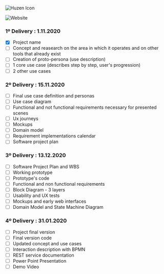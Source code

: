 ![Huzen Icon](https://raw.githubusercontent.com/Silvarini/Huzen/master/Icon/huzen-logo-500.png)

![Website](https://img.shields.io/website?down_color=red&down_message=offline&style=flat-square&up_color=green&up_message=online)

### 1º Delivery : 1.11.2020
- [x] Project name
- [ ] Concept and reasearch on the area in which it operates and on other tools that already exist
- [ ] Creation of proto-persona (use description)
- [ ] 1 core use case (describes step by step, user's progression)
- [ ] 2 other use cases

### 2º Delivery : 15.11.2020
- [ ] Final use case definition and personas
- [ ] Use case diagram
- [ ] Functional and not functional requirements necessary for presented scenes
- [ ] Ux journeys
- [ ] Mockups
- [ ] Domain model
- [ ] Requirement implementations calendar
- [ ] Software project plan

### 3º Delivery : 13.12.2020
- [ ] Software Project Plan and WBS
- [ ] Working prototype
- [ ] Prototype's code
- [ ] Functional and non functional requirements
- [ ] Block Diagram - 3 layers 
- [ ] Usability and UX tests
- [ ] Mockups and early web interfaces
- [ ] Domain Model and State Machine Diagram 

### 4º Delivery : 31.01.2020
- [ ] Project final version
- [ ] Final version code
- [ ] Updated concept and use cases
- [ ] Interaction description with BPMN 
- [ ] REST service documentation
- [ ] Power Point Presentation
- [ ] Demo Video 
